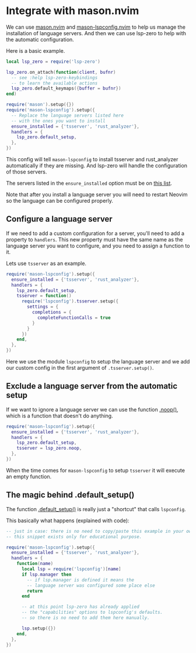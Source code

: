 # Integrate with mason.nvim

We can use [mason.nvim](https://github.com/williamboman/mason.nvim) and [mason-lspconfig.nvim](https://github.com/williamboman/mason-lspconfig.nvim) to help us manage the installation of language servers. And then we can use lsp-zero to help with the automatic configuration.

Here is a basic example.

```lua
local lsp_zero = require('lsp-zero')

lsp_zero.on_attach(function(client, bufnr)
  -- see :help lsp-zero-keybindings
  -- to learn the available actions
  lsp_zero.default_keymaps({buffer = bufnr})
end)

require('mason').setup({})
require('mason-lspconfig').setup({
  -- Replace the language servers listed here 
  -- with the ones you want to install
  ensure_installed = {'tsserver', 'rust_analyzer'},
  handlers = {
    lsp_zero.default_setup,
  },
})
```

This config will tell `mason-lspconfig` to install tsserver and rust_analyzer automatically if they are missing. And lsp-zero will handle the configuration of those servers.

The servers listed in the `ensure_installed` option must be on [this list](https://github.com/williamboman/mason-lspconfig.nvim#available-lsp-servers).

Note that after you install a language server you will need to restart Neovim so the language can be configured properly.

## Configure a language server

If we need to add a custom configuration for a server, you'll need to add a property to `handlers`. This new property must have the same name as the language server you want to configure, and you need to assign a function to it.

Lets use `tsserver` as an example.

```lua
require('mason-lspconfig').setup({
  ensure_installed = {'tsserver', 'rust_analyzer'},
  handlers = {
    lsp_zero.default_setup,
    tsserver = function()
      require('lspconfig').tsserver.setup({
        settings = {
          completions = {
            completeFunctionCalls = true
          }
        }
      })
    end,
  },
})
```

Here we use the module `lspconfig` to setup the language server and we add our custom config in the first argument of `.tsserver.setup()`.

## Exclude a language server from the automatic setup

If we want to ignore a language server we can use the function [.noop()](https://github.com/VonHeikemen/lsp-zero.nvim/blob/v3.x/doc/md/api-reference.md#noop), which is a function that doesn't do anything.

```lua
require('mason-lspconfig').setup({
  ensure_installed = {'tsserver', 'rust_analyzer'},
  handlers = {
    lsp_zero.default_setup,
    tsserver = lsp_zero.noop,
  },
})
```

When the time comes for `mason-lspconfig` to setup `tsserver` it will execute an empty function.

## The magic behind .default_setup()

The function [.default_setup()](https://github.com/VonHeikemen/lsp-zero.nvim/blob/v3.x/doc/md/api-reference.md#default_setupserver) is really just a "shortcut" that calls `lspconfig`.

This basically what happens (explained with code):

```lua
-- just in case: there is no need to copy/paste this example in your own config
-- this snippet exists only for educational purpose.

require('mason-lspconfig').setup({
  ensure_installed = {'tsserver', 'rust_analyzer'},
  handlers = {
    function(name)
      local lsp = require('lspconfig')[name]
      if lsp.manager then
        -- if lsp.manager is defined it means the
        -- language server was configured some place else
        return
      end

      -- at this point lsp-zero has already applied
      -- the "capabilities" options to lspconfig's defaults. 
      -- so there is no need to add them here manually.

      lsp.setup({})
    end,
  },
})
```

